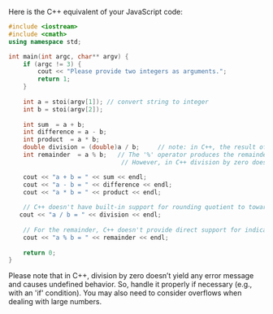 Here is the C++ equivalent of your JavaScript code:

```C++
#include <iostream>
#include <cmath>
using namespace std;

int main(int argc, char** argv) {
    if (argc != 3) { 
        cout << "Please provide two integers as arguments."; 
        return 1; 
    }
    
    int a = stoi(argv[1]); // convert string to integer
    int b = stoi(argv[2]);
  
    int sum  = a + b;
    int difference = a - b;
    int product  = a * b;
    double division = (double)a / b;     // note: in C++, the result of dividing two integers is an integer. If you want it to be real number, we cast one operand to double
    int remainder  = a % b;   // The '%' operator produces the remainder after dividing 'b' into 'a'. 
                               // However, in C++ division by zero doesn’t yield any error message and causes undefined behavior. Please handle it properly if needed.

    cout << "a + b = " << sum << endl;
    cout << "a - b = " << difference << endl;
    cout << "a * b = " << product << endl;
    
    // C++ doesn't have built-in support for rounding quotient to towards negative infinity. You can implement it manually, but for simplicity we'll just print division as double (which will already be rounded).
   cout << "a / b = " << division << endl; 
    
    // For the remainder, C++ doesn't provide direct support for indicating its sign matches the sign of the first operand or of the second operand. You may have to do this manually if needed.
    cout << "a % b = " << remainder << endl; 
  
    return 0;
}
```
Please note that in C++, division by zero doesn’t yield any error message and causes undefined behavior. So, handle it properly if necessary (e.g., with an 'if' condition). You may also need to consider overflows when dealing with large numbers.

